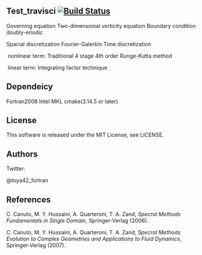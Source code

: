 ## Test_travisci [![Build Status](https://travis-ci.org/toya42/test_travisci.svg?branch=master)](https://travis-ci.org/toya42/test_travisci)

Governing equation 
   Two-dimensional vorticity equation
Boundary condition
   doubly-eriodic

Spacial discretization 
   Fourier-Galerkin
Time discretization

​    nonlinear term: Traditional 4 stage 4th order Runge-Kutta method

​    linear term: Integrating factor technique

## Dependeicy

   Fortran2008
   Intel MKL
   cmake(3.14.5 or later)

## License

This software is released under the MIT License, see LICENSE.

## Authors

Twitter:

@toya42_fortran

## References

C. Canuto, M. Y. Hussaini, A. Quarteroni, T. A. Zand, *Specral Methods Fundamentals in Single Domain*, Springer-Verlag (2006).

C. Canuto, M. Y. Hussaini, A. Quarteroni, T. A. Zand, *Specral Methods Evolution to Complex Geometries and Applications to Fluid Dynamics*, Springer-Verlag (2007).
